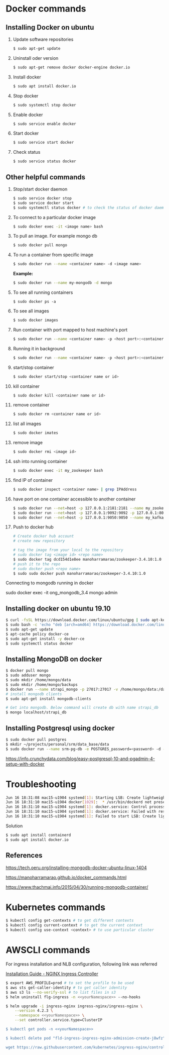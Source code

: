 # Docker commands

## Installing Docker on ubuntu

1. Update software repositories
   
   ```bash
   $ sudo apt-get update
   ```

2. Uninstall oder version
   
   ```bash
   $ sudo apt-get remove docker docker-engine docker.io
   ```

3. Install docker
   
   ```bash
   $ sudo apt install docker.io
   ```

4. Stop docker
   
   ```bash
   $ sudo systemctl stop docker
   ```

5. Enable docker
   
   ```bash
   $ sudo service enable docker
   ```

6. Start docker
   
   ```bash
   $ sudo service start docker
   ```

7. Check status
   
   ```bash
   $ sudo service status docker
   ```

## Other helpful commands

1. Stop/start docker daemon
   
   ```bash
   $ sudo service docker stop
   $ sudo service docker start
   $ sudo systemctl status docker # to check the status of docker daemon
   ```

2. To connect to a particular docker image
   
   ```bash
   $ sudo docker exec -it <image name> bash
   ```

3. To pull an image. For example mongo db
   
   ```bash
   $ sudo docker pull mongo
   ```

4. To run a container from specific image
   
   ```bash
   $ sudo docker run --name <container name> -d <image name>
   ```
   
    **Example:**
   
   ```bash
   $ sudo docker run --name my-mongodb -d mongo
   ```

5. To see all running containers
   
   ```
   $ sudo docker ps -a
   ```

6. To see all images
   
   ```bash
   $ sudo docker images
   ```

7. Run container with port mapped to host machine's port
   
   ```bash
   $ sudo docker run --name <container name> -p <host port>:<container port> -d <image name>
   ```

8. Running it in background
   
   ```bash
   $ sudo docker run --name <container name> -p <host port>:<container port> -d <image name>
   ```

9. start/stop container
   
   ```bash
   $ sudo docker start/stop <container name or id>
   ```

10. kill container
    
    ```bash
    $ sudo docker kill <container name or id>
    ```

11. remove container
    
    ```bash
    $ sudo docker rm <container name or id>
    ```

12. list all images
    
    ```bash
    $ sudo docker imates
    ```

13. remove image
    
    ```bash
    $ sudo docker rmi <image id>
    ```

14. ssh into running container
    
    ```bash
    $ sudo docker exec -it my_zookeeper bash
    ```

15. find IP of container
    
    ```bash
    $ sudo docker inspect <container name> | grep IPAddress
    ```

16. have port on one container accessible to another container
    
    ```bash
    $ sudo docker run --net=host -p 127.0.0.1:2181:2181 --name my_zookeeper -d dcd154d1e8ee
    $ sudo docker run --net=host -p 127.0.0.1:9092:9092 -p 127.0.0.1:8004:8004 --name my_kafka -d 6f0cdab3b486
    $ sudo docker run --net=host -p 127.0.0.1:9050:9050 --name my_kafka_manager -d ab3009e31c45
    ```

17. Push to docker hub
    
    ```bash
    # Create docker hub account
    # create new repository
    
    # tag the image from your local to the repository
    # sudo docker tag <image id> <repo name>
    $ sudo docker tag dcd154d1e8ee manoharramarao/zookeeper-3.4.10:1.0
    # push it to the repo
    # sudo docker push <repo name>
    $ sudo sudo docker push manoharramarao/zookeeper-3.4.10:1.0
    ```

Connecting to mongodb running in docker

sudo docker exec -it ong_mongodb_3.4 mongo admin

## Installing docker on ubuntu 19.10

```bash
$ curl -fsSL https://download.docker.com/linux/ubuntu/gpg | sudo apt-key add -
$ sudo bash -c 'echo "deb [arch=amd64] https://download.docker.com/linux/ubuntu disco stable" > /etc/apt/sources.list.d/docker-ce.list'
$ sudo apt-get update
$ apt-cache policy docker-ce
$ sudo apt-get install -y docker-ce
$ sudo systemctl status docker
```

## Installing MongoDB on docker

```bash
$ docker pull mongo
$ sudo adduser mongo
$ sudo mkdir /home/mongo/data
$ sudo mkdir /home/mongo/backups
$ docker run --name strapi_mongo -p 27017:27017 -v /home/mongo/data:/data/db -v /home/mongo/backups:/backups -d mongo
# install mongodb clients
$ sudo apt-get install mongodb-clients

# Get into mongodb. Below command will create db with name strapi_db
$ mongo localhost/strapi_db
```

## Installing Postgresql using docker

```bash
$ sudo docker pull postgres
$ mkdir ~/projects/personal/srm/data_base/data
$ sudo docker run --name srm-pg-db -e POSTGRES_password=<password> -d -p 5432:5432 -v ~/projects/personal/srm/data_base/data:/var/lib/postgresql/data postgres:latest
```

<https://info.crunchydata.com/blog/easy-postgresql-10-and-pgadmin-4-setup-with-docker>

# Troubleshooting

```bash
Jun 16 18:31:08 mac15-u1904 systemd[1]: Starting LSB: Create lightweight, portable, self-sufficient containers....
Jun 16 18:31:10 mac15-u1904 docker[1029]:  * /usr/bin/dockerd not present or not executable
Jun 16 18:31:10 mac15-u1904 systemd[1]: docker.service: Control process exited, code=exited, status=1/FAILURE
Jun 16 18:31:10 mac15-u1904 systemd[1]: docker.service: Failed with result 'exit-code'.
Jun 16 18:31:10 mac15-u1904 systemd[1]: Failed to start LSB: Create lightweight, portable, self-sufficient containers..
```

Solution

```bash
$ sudo apt install containerd
$ sudo apt install docker.io
```

## References

<https://tech.oeru.org/installing-mongodb-docker-ubuntu-linux-1404>

<https://manoharramarao.github.io/docker_commands.html>

<https://www.thachmai.info/2015/04/30/running-mongodb-container/>

# Kubernetes commands

```bash
$ kubectl config get-contexts # to get different contexts
$ kubectl config current-context # to get the current context
$ kubectl config use-context <context> # to use particular cluster
```

# AWSCLI commands

For ingress installation and NLB configuration, following link was referred

[Installation Guide - NGINX Ingress Controller](https://kubernetes.github.io/ingress-nginx/deploy/)

```bash
$ export AWS_PROFILE=prod # to set the profile to be used
$ aws sts get-caller-identity # to get caller identity
$ aws s3 ls --no-verify-ssl # to list files in s3
$ helm uninstall flg-ingress -n <<yourNamespace>> --no-hooks
```

```bash
$ helm upgrade -i ingress-nginx ingress-nginx/ingress-nginx \
    --version 4.2.3 \
    --namespace <<yourNamespace>> \
    --set controller.service.type=ClusterIP

$ kubectl get pods -n <<yourNamespace>>

$ kubectl delete pod "fld-ingress-ingress-nginx-admission-create-j8wfz" -n <<yourNamespace>>

wget https://raw.githubusercontent.com/kubernetes/ingress-nginx/controller-v1.7.0/deploy/static/provider/cloud/deploy.yaml

```
